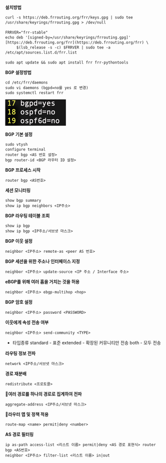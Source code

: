 **설치방법**
```
curl -s https://deb.frrouting.org/frr/keys.gpg | sudo tee /usr/share/keyrings/frrouting.gpg > /dev/null

FRRVER="frr-stable"
echo deb '[signed-by=/usr/share/keyrings/frrouting.gpg]' [https://deb.frrouting.org/frr](https://deb.frrouting.org/frr) \
     $(lsb_release -s -c) $FRRVER | sudo tee -a /etc/apt/sources.list.d/frr.list
     
sudo apt update && sudo apt install frr frr-pythontools
```

**BGP 설정방법**
```
cd /etc/frr/daemons
sudo vi daemons (bgpd=no를 yes 로 변경)
sudo systemctl restart frr
```
![](img/FRR.png)

**BGP 기본 설정**
```
sudo vtysh
configure terminal
router bgp <AS 번호 설정>
bgp router-id <BGP 라우터 ID 설정>
```

**BGP 프로세스 시작**
```
router bgp <AS번호>
```

**세션 모니터링**
```
show bgp summary
show ip bgp neighbors <IP주소>
```

**BGP 라우팅 테이블 조회**
```
show ip bgp 
show ip bgp <IP주소/서브넷 마스크>
```

**BGP 이웃 설정**
```
neighbor <IP주소> remote-as <peer AS 번호>
```

**BGP 세션을 위한 주소나 인터페이스 지정**
```
neighbor <IP주소> update-source <IP 주소 / Interface 주소>
```

**eBGP를 위해 여러 홉을 거치는 것을 허용**
```
neighbor <IP주소> ebgp-multihop <hop>
```

**BGP 암호 설정**
```
neighbor <IP주소> password <PASSWORD>
```

**이웃에게 속성 전송 여부**
```
neighbor <IP주소> send-community <TYPE>
```
 - 타입종류
	standard - 표준
	extended -  확장된 커뮤니티만 전송
	both - 모두 전송

**라우팅 정보 전파**
```
network <IP주소/서브넷 마스크>
```

**경로 재분배**
```
redistribute <프로토콜>
```

**여러 경로를 하나의 경로로 집계하여 전파**
```
aggregate-address <IP주소/서브넷 마스크>
```

**라우터 맵 및 정책 적용**
```
route-map <name> permit|deny <number>
```

**AS 경로 필터링**

```
ip as-path access-list <리스트 이름> permit|deny <AS 경로 표현식> router bgp <AS번호> 
neighbor <IP주소> filter-list <리스트 이름> in|out
```
